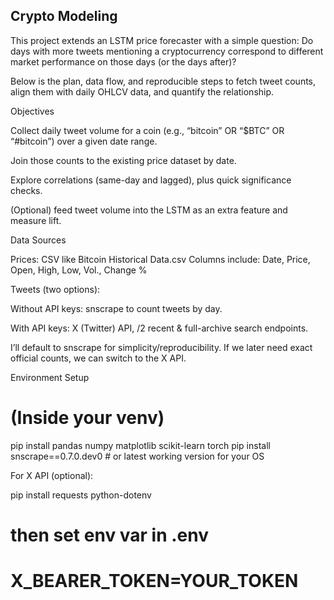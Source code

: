 ## Crypto Modeling

This project extends an LSTM price forecaster with a simple question:
Do days with more tweets mentioning a cryptocurrency correspond to different market performance on those days (or the days after)?

Below is the plan, data flow, and reproducible steps to fetch tweet counts, align them with daily OHLCV data, and quantify the relationship.

Objectives

Collect daily tweet volume for a coin (e.g., “bitcoin” OR “$BTC” OR “#bitcoin”) over a given date range.

Join those counts to the existing price dataset by date.

Explore correlations (same-day and lagged), plus quick significance checks.

(Optional) feed tweet volume into the LSTM as an extra feature and measure lift.

Data Sources

Prices: CSV like Bitcoin Historical Data.csv
Columns include: Date, Price, Open, High, Low, Vol., Change %

Tweets (two options):

Without API keys: snscrape
 to count tweets by day.

With API keys: X (Twitter) API, /2 recent & full-archive search endpoints.

I’ll default to snscrape for simplicity/reproducibility. If we later need exact official counts, we can switch to the X API.

Environment Setup
# (Inside your venv)
pip install pandas numpy matplotlib scikit-learn torch
pip install snscrape==0.7.0.dev0  # or latest working version for your OS


For X API (optional):

pip install requests python-dotenv
# then set env var in .env
# X_BEARER_TOKEN=YOUR_TOKEN

